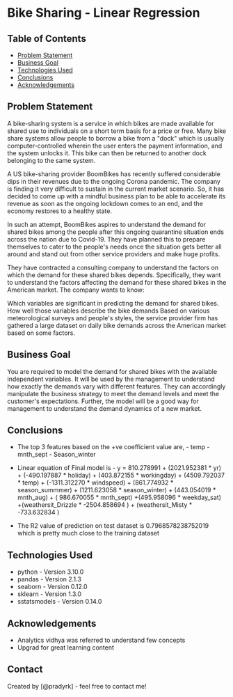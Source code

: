 # Bike Sharing - Linear Regression


## Table of Contents
* [Problem Statement](#problem-statement)
* [Business Goal](#business-goal)
* [Technologies Used](#technologies-used)
* [Conclusions](#conclusions)
* [Acknowledgements](#acknowledgements)

## Problem Statement

A bike-sharing system is a service in which bikes are made available for shared use to individuals on a short term basis for a price or free. Many bike share systems allow people to borrow a bike from a "dock" which is usually computer-controlled wherein the user enters the payment information, and the system unlocks it. This bike can then be returned to another dock belonging to the same system.


A US bike-sharing provider BoomBikes has recently suffered considerable dips in their revenues due to the ongoing Corona pandemic. The company is finding it very difficult to sustain in the current market scenario. So, it has decided to come up with a mindful business plan to be able to accelerate its revenue as soon as the ongoing lockdown comes to an end, and the economy restores to a healthy state. 


In such an attempt, BoomBikes aspires to understand the demand for shared bikes among the people after this ongoing quarantine situation ends across the nation due to Covid-19. They have planned this to prepare themselves to cater to the people's needs once the situation gets better all around and stand out from other service providers and make huge profits.


They have contracted a consulting company to understand the factors on which the demand for these shared bikes depends. Specifically, they want to understand the factors affecting the demand for these shared bikes in the American market. The company wants to know:

Which variables are significant in predicting the demand for shared bikes.
How well those variables describe the bike demands
Based on various meteorological surveys and people's styles, the service provider firm has gathered a large dataset on daily bike demands across the American market based on some factors. 




## Business Goal 

You are required to model the demand for shared bikes with the available independent variables. It will be used by the management to understand how exactly the demands vary with different features. They can accordingly manipulate the business strategy to meet the demand levels and meet the customer's expectations. Further, the model will be a good way for management to understand the demand dynamics of a new market. 


## Conclusions
- The top 3 features based on the +ve coefficient value are,
      -   temp
      -   mnth_sept
      -   Season_winter

- Linear equation of Final model is - y = 810.278991 + (2021.952381 * yr) + (-490.197887 * holiday) + (403.872155 * workingday) + (4509.792037 * temp) + (-1311.312270 * windspeed) + (861.774932 * season_summmer) + (1211.623058 * season_winter) + (443.054019 * mnth_aug) + ( 986.670055 * mnth_sept) +(495.958096 * weekday_sat) +(weathersit_Drizzle * -2504.858694 ) + (weathersit_Misty * -733.632834 )

- The R2 value of prediction on test dataset is 0.7968578238752019 which is pretty much close to the training dataset 



## Technologies Used
- python - Version 3.10.0
- pandas - Version 2.1.3
- seaborn - Version 0.12.0
- sklearn - Version 1.3.0
- sstatsmodels - Version 0.14.0



## Acknowledgements
- Analytics vidhya was referred to understand few concepts
- Upgrad for great learning content


## Contact
Created by [@pradyrk] - feel free to contact me!


